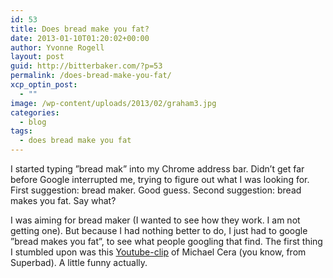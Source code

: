 ```yaml
---
id: 53
title: Does bread make you fat?
date: 2013-01-10T01:20:02+00:00
author: Yvonne Rogell
layout: post
guid: http://bitterbaker.com/?p=53
permalink: /does-bread-make-you-fat/
xcp_optin_post:
  - ""
image: /wp-content/uploads/2013/02/graham3.jpg
categories:
  - blog
tags:
  - does bread make you fat
---
```

I started typing ”bread mak” into my Chrome address bar. Didn’t get far before Google interrupted me, trying to figure out what I was looking for. First suggestion: bread maker. Good guess. Second suggestion: bread makes you fat. Say what?

I was aiming for bread maker (I wanted to see how they work. I am not getting one). But because I had nothing better to do, I just had to google ”bread makes you fat”, to see what people googling that find. The first thing I stumbled upon was this [Youtube-clip](http://www.youtube.com/watch?v=ue_KpuWiIO4) of Michael Cera (you know, from Superbad). A little funny actually.